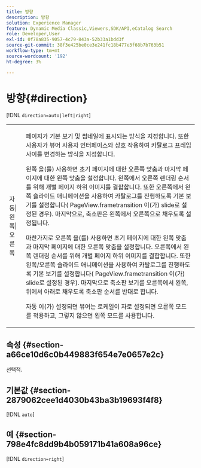 ```yaml
---
title: 방향
description: 방향
solution: Experience Manager
feature: Dynamic Media Classic,Viewers,SDK/API,eCatalog Search
role: Developer,User
exl-id: 0f78a835-9057-4c79-843a-52b33a1bdd3f
source-git-commit: 38f3e425be0ce3e241fc18b477e3f68b7b763b51
workflow-type: tm+mt
source-wordcount: '192'
ht-degree: 3%

---
```


# 방향{#direction}

[!DNL `direction=auto|left|right`]

<table id="table_1D425B7685D448459CD3FE8D683C813C"> 
 <tbody> 
  <tr> 
   <td colname="col1"> <p> <span class="codeph"> 자동|왼쪽|오른쪽 </span> </p> </td> 
   <td colname="col2"> <p>페이지가 기본 보기 및 썸네일에 표시되는 방식을 지정합니다. 또한 사용자가 뷰어 사용자 인터페이스와 상호 작용하여 카탈로그 프레임 사이를 변경하는 방식을 지정합니다. </p> <p><span class="codeph"> 왼쪽 </span>을(를) 사용하면 초기 페이지에 대한 오른쪽 맞춤과 마지막 페이지에 대한 왼쪽 맞춤을 설정합니다. 왼쪽에서 오른쪽 렌더링 순서를 위해 개별 페이지 하위 이미지를 결합합니다. 또한 오른쪽에서 왼쪽 슬라이드 애니메이션을 사용하여 카탈로그를 진행하도록 기본 보기를 설정합니다(<span class="codeph"> PageView.frametransition </span>이(가) slide로 설정된 경우). 마지막으로, 축소판은 왼쪽에서 오른쪽으로 채우도록 설정됩니다. </p> <p>마찬가지로 <span class="codeph"> 오른쪽 </span>을(를) 사용하면 초기 페이지에 대한 왼쪽 맞춤과 마지막 페이지에 대한 오른쪽 맞춤을 설정합니다. 오른쪽에서 왼쪽 렌더링 순서를 위해 개별 페이지 하위 이미지를 결합합니다. 또한 왼쪽/오른쪽 슬라이드 애니메이션을 사용하여 카탈로그를 진행하도록 기본 보기를 설정합니다(<span class="codeph"> PageView.frametransition </span>이(가) slide로 설정된 경우). 마지막으로 축소판 보기를 오른쪽에서 왼쪽, 위에서 아래로 채우도록 축소판 순서를 반대로 합니다. </p> <p><span class="codeph"> 자동 </span>이(가) 설정되면 뷰어는 로케일이 <span class="codeph">자로 설정되면 </span> 오른쪽 <span class="codeph"> 모드를 적용하고, </span>그렇지 않으면 <span class="codeph"> 왼쪽 </span> 모드를 사용합니다. </p> </td> 
  </tr> 
 </tbody> 
</table>

## 속성 {#section-a66ce10d6c0b449883f654e7e0657e2c}

선택적.

## 기본값 {#section-2879062cee1d4030b43ba3b19693f4f8}

[!DNL `auto`]

## 예 {#section-798e4fc8dd9b4b059171b41a608a96ce}

[!DNL `direction=right`]
